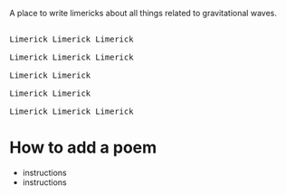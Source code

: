 A place to write limericks about all things related to gravitational waves. 


<pre> 
Limerick Limerick Limerick 
  
Limerick Limerick Limerick 
  
Limerick Limerick 
  
Limerick Limerick 
  
Limerick Limerick Limerick 
</pre>

# How to add a poem 

* instructions
* instructions 
